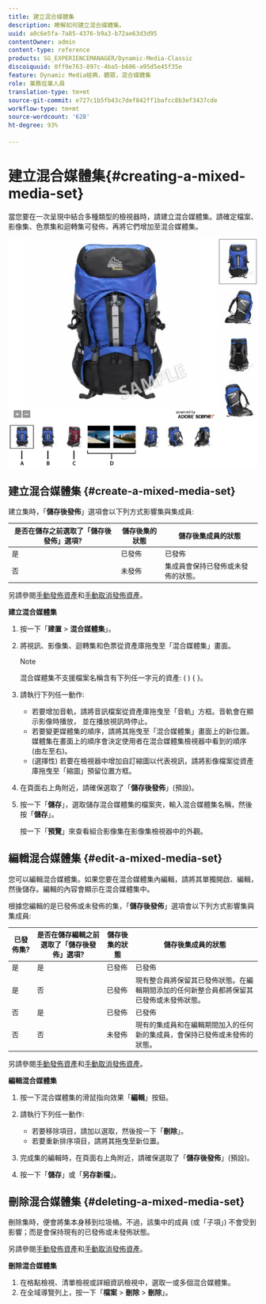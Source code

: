```yaml
---
title: 建立混合媒體集
description: 瞭解如何建立混合媒體集。
uuid: a0c6e5fa-7a85-4376-b9a3-b72ae63d3d95
contentOwner: admin
content-type: reference
products: SG_EXPERIENCEMANAGER/Dynamic-Media-Classic
discoiquuid: 0ff9e763-897c-4ba5-b606-a95d5e45f35e
feature: Dynamic Media經典，觀眾，混合媒體集
role: 業務從業人員
translation-type: tm+mt
source-git-commit: e727c1b5fb43c7def842ff1bafcc8b3ef3437cde
workflow-type: tm+mt
source-wordcount: '628'
ht-degree: 93%

---
```



# 建立混合媒體集{#creating-a-mixed-media-set}

當您要在一次呈現中結合多種類型的檢視器時，請建立混合媒體集。請確定檔案、影像集、色票集和迴轉集可發佈，再將它們增加至混合媒體集。

![混合媒體集](/help/assets/mm_mixed_media_set.png)

## 建立混合媒體集 {#create-a-mixed-media-set}

建立集時，「**儲存後發佈**」選項會以下列方式影響集與集成員:

| 是否在儲存之前選取了「儲存後發佈」選項? | 儲存後集的狀態 | 儲存後集成員的狀態 |
|--- |--- |--- |
| 是 | 已發佈 | 已發佈 |
| 否 | 未發佈 | 集成員會保持已發佈或未發佈的狀態。 |

另請參閱[手動發佈資產](publishing-files.md#manually_publishing_assets)和[手動取消發佈資產](publishing-files.md#manually_unpublishing_assets)。

**建立混合媒體集**

1. 按一下「**建置** > **混合媒體集**」。
1. 將視訊、影像集、迴轉集和色票從資產庫拖曳至「混合媒體集」畫面。

   >[!NOTE]
   >
   >混合媒體集不支援檔案名稱含有下列任一字元的資產: ( ) { }。

1. 請執行下列任一動作:

   * 若要增加音軌，請將音訊檔案從資產庫拖曳至「音軌」方框。音軌會在顯示影像時播放， 並在播放視訊時停止。
   * 若要變更媒體集的順序，請將其拖曳至「混合媒體集」畫面上的新位置。媒體集在畫面上的順序會決定使用者在混合媒體集檢視器中看到的順序 (由左至右)。
   * (選擇性) 若要在檢視器中增加自訂縮圖以代表視訊，請將影像檔案從資產庫拖曳至「縮圖」預留位置方框。

1. 在頁面右上角附近，請確保選取了「**儲存後發佈**」(預設)。
1. 按一下「**儲存**」，選取儲存混合媒體集的檔案夾，輸入混合媒體集名稱，然後按「**儲存**」。

   按一下「**預覽**」來查看組合影像集在影像集檢視器中的外觀。

## 編輯混合媒體集 {#edit-a-mixed-media-set}

您可以編輯混合媒體集。如果您要在混合媒體集內編輯，請將其單獨開啟、編輯，然後儲存。編輯的內容會顯示在混合媒體集中。

根據您編輯的是已發佈或未發佈的集，「**儲存後發佈**」選項會以下列方式影響集與集成員:

| 已發佈集? | 是否在儲存編輯之前選取了「儲存後發佈」選項? | 儲存後集的狀態 | 儲存後集成員的狀態 |
|--- |--- |--- |--- |
| 是 | 是 | 已發佈 | 已發佈 |
| 是 | 否 | 已發佈 | 現有整合員將保留其已發佈狀態。在編輯期間添加的任何新整合員都將保留其已發佈或未發佈狀態。 |
| 否 | 是 | 已發佈 | 已發佈 |
| 否 | 否 | 未發佈 | 現有的集成員和在編輯期間加入的任何新的集成員，會保持已發佈或未發佈的狀態。 |

另請參閱[手動發佈資產](publishing-files.md#manually_publishing_assets)和[手動取消發佈資產](publishing-files.md#manually_unpublishing_assets)。

**編輯混合媒體集**

1. 按一下混合媒體集的滑鼠指向效果「**編輯**」按鈕。
1. 請執行下列任一動作:

   * 若要移除項目，請加以選取，然後按一下「**刪除**」。
   * 若要重新排序項目，請將其拖曳至新位置。

1. 完成集的編輯時，在頁面右上角附近，請確保選取了「**儲存後發佈**」(預設)。
1. 按一下「**儲存**」或「**另存新檔**」。

## 刪除混合媒體集  {#deleting-a-mixed-media-set}

刪除集時，便會將集本身移到垃圾桶。不過，該集中的成員 (或「子項」) 不會受到影響；而是會保持現有的已發佈或未發佈狀態。

另請參閱[手動發佈資產](publishing-files.md#manually_publishing_assets)和[手動取消發佈資產](publishing-files.md#manually_unpublishing_assets)。

**刪除混合媒體集**

1. 在格點檢視、清單檢視或詳細資訊檢視中，選取一或多個混合媒體集。
1. 在全域導覽列上，按一下「**檔案** > **刪除** > **刪除**」。

